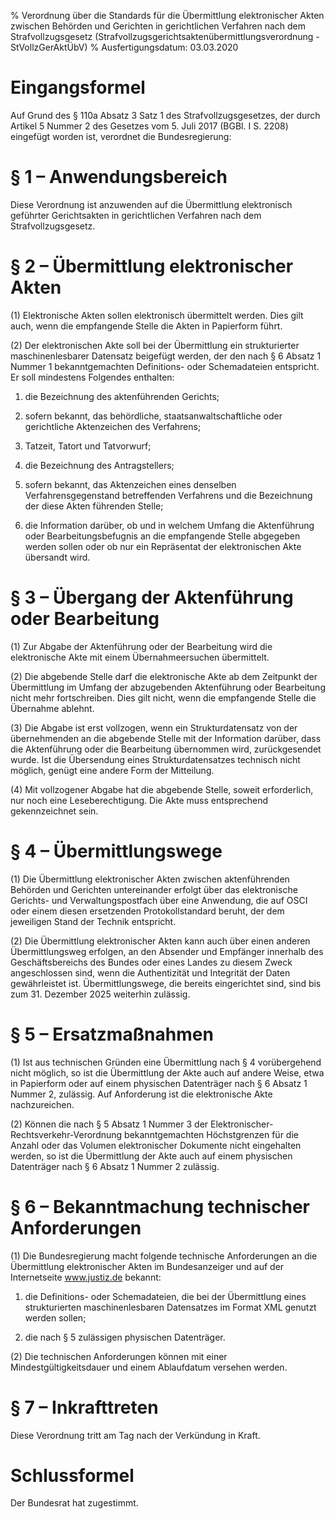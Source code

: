 % Verordnung über die Standards für die Übermittlung elektronischer Akten zwischen Behörden und Gerichten in gerichtlichen Verfahren nach dem Strafvollzugsgesetz  (Strafvollzugsgerichtsaktenübermittlungsverordnung - StVollzGerAktÜbV)
% Ausfertigungsdatum: 03.03.2020
 
# Eingangsformel

Auf Grund des § 110a Absatz 3 Satz 1 des Strafvollzugsgesetzes, der durch Artikel 5 Nummer 2 des Gesetzes vom 5. Juli 2017 (BGBl. I S. 2208) eingefügt worden ist, verordnet die Bundesregierung:

# § 1 – Anwendungsbereich

Diese Verordnung ist anzuwenden auf die Übermittlung elektronisch geführter Gerichtsakten in gerichtlichen Verfahren nach dem Strafvollzugsgesetz.

# § 2 – Übermittlung elektronischer Akten

(1) Elektronische Akten sollen elektronisch übermittelt werden. Dies gilt auch, wenn die empfangende Stelle die Akten in Papierform führt.

(2) Der elektronischen Akte soll bei der Übermittlung ein strukturierter maschinenlesbarer Datensatz beigefügt werden, der den nach § 6 Absatz 1 Nummer 1 bekanntgemachten Definitions- oder Schemadateien entspricht. Er soll mindestens Folgendes enthalten:

1. die Bezeichnung des aktenführenden Gerichts;

2. sofern bekannt, das behördliche, staatsanwaltschaftliche oder gerichtliche Aktenzeichen des Verfahrens;

3. Tatzeit, Tatort und Tatvorwurf;

4. die Bezeichnung des Antragstellers;

5. sofern bekannt, das Aktenzeichen eines denselben Verfahrensgegenstand betreffenden Verfahrens und die Bezeichnung der diese Akten führenden Stelle;

6. die Information darüber, ob und in welchem Umfang die Aktenführung oder Bearbeitungsbefugnis an die empfangende Stelle abgegeben werden sollen oder ob nur ein Repräsentat der elektronischen Akte übersandt wird.

# § 3 – Übergang der Aktenführung oder Bearbeitung

(1) Zur Abgabe der Aktenführung oder der Bearbeitung wird die elektronische Akte mit einem Übernahmeersuchen übermittelt.

(2) Die abgebende Stelle darf die elektronische Akte ab dem Zeitpunkt der Übermittlung im Umfang der abzugebenden Aktenführung oder Bearbeitung nicht mehr fortschreiben. Dies gilt nicht, wenn die empfangende Stelle die Übernahme ablehnt.

(3) Die Abgabe ist erst vollzogen, wenn ein Strukturdatensatz von der übernehmenden an die abgebende Stelle mit der Information darüber, dass die Aktenführung oder die Bearbeitung übernommen wird, zurückgesendet wurde. Ist die Übersendung eines Strukturdatensatzes technisch nicht möglich, genügt eine andere Form der Mitteilung.

(4) Mit vollzogener Abgabe hat die abgebende Stelle, soweit erforderlich, nur noch eine Leseberechtigung. Die Akte muss entsprechend gekennzeichnet sein.

# § 4 – Übermittlungswege

(1) Die Übermittlung elektronischer Akten zwischen aktenführenden Behörden und Gerichten untereinander erfolgt über das elektronische Gerichts- und Verwaltungspostfach über eine Anwendung, die auf OSCI oder einem diesen ersetzenden Protokollstandard beruht, der dem jeweiligen Stand der Technik entspricht.

(2) Die Übermittlung elektronischer Akten kann auch über einen anderen Übermittlungsweg erfolgen, an den Absender und Empfänger innerhalb des Geschäftsbereichs des Bundes oder eines Landes zu diesem Zweck angeschlossen sind, wenn die Authentizität und Integrität der Daten gewährleistet ist. Übermittlungswege, die bereits eingerichtet sind, sind bis zum 31. Dezember 2025 weiterhin zulässig.

# § 5 – Ersatzmaßnahmen

(1) Ist aus technischen Gründen eine Übermittlung nach § 4 vorübergehend nicht möglich, so ist die Übermittlung der Akte auch auf andere Weise, etwa in Papierform oder auf einem physischen Datenträger nach § 6 Absatz 1 Nummer 2, zulässig. Auf Anforderung ist die elektronische Akte nachzureichen.

(2) Können die nach § 5 Absatz 1 Nummer 3 der Elektronischer-Rechtsverkehr-Verordnung bekanntgemachten Höchstgrenzen für die Anzahl oder das Volumen elektronischer Dokumente nicht eingehalten werden, so ist die Übermittlung der Akte auch auf einem physischen Datenträger nach § 6 Absatz 1 Nummer 2 zulässig.

# § 6 – Bekanntmachung technischer Anforderungen

(1) Die Bundesregierung macht folgende technische Anforderungen an die Übermittlung elektronischer Akten im Bundesanzeiger und auf der Internetseite www.justiz.de bekannt:

1. die Definitions- oder Schemadateien, die bei der Übermittlung eines strukturierten maschinenlesbaren Datensatzes im Format XML genutzt werden sollen;

2. die nach § 5 zulässigen physischen Datenträger.

(2) Die technischen Anforderungen können mit einer Mindestgültigkeitsdauer und einem Ablaufdatum versehen werden.

# § 7 – Inkrafttreten

Diese Verordnung tritt am Tag nach der Verkündung in Kraft.

# Schlussformel

Der Bundesrat hat zugestimmt.
